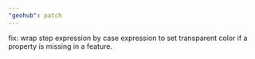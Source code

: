 ```yaml
---
"geohub": patch
---
```


fix: wrap step expression by case expression to set transparent color if a property is missing in a feature.
